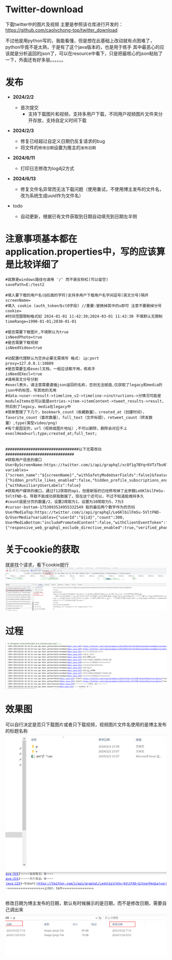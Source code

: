# Twitter-download
下载twitter中的图片及视频
主要是参照该仓库进行开发的：https://github.com/caolvchong-top/twitter_download

不过他是用python写的，我能看懂，但是想在此基础上改动就有点困难了，python毕竟不是太熟，于是有了这个java版本的，也是用于练手
其中最恶心的应该就是分析返回的json了，可以在resource中看下，只是把最核心的json粘贴了一下，外面还有好多层。。。。。。
# 发布
* **2024/2/2**
    * 首次提交
        * 支持下载图片和视频，支持多用户下载，不同用户视频图片文件夹分开存放，支持自定义时间下载

* **2024/2/3**
    * 修复已经超过自定义日期仍反复请求的bug
    * 将文件的`修改日期`设置为推主的`发布日期`
* **2024/6/11**
    * 打印日志修改为log4j2方式
* **2024/6/13**
    * 修复文件名异常而无法下载问题（使用重试，不使用博主发布的文件名，改为系统生成uuid作为文件名）
* todo
    * 自动更新，根据已有文件获取到日期自动填充到日期左半侧
# 注意事项基本都在application.properties中，写的应该算是比较详细了
```properties
#就算是windows路径也请用 '/' 而不是反斜杠(可以留空)
savePath=E:/test2

#填入要下载的用户名(@后面的字符)支持多用户下载用户名字间逗号(英文分号)隔开
screenName=
#填入 cookie (auth_token与ct0字段) //重要:替换掉其中的x即可 注意不要删掉分号
cookie=
#时间范围限制格式如 2024-01-01 11:42:30;2024-03-01 11:42:30 不填默认无限制
timeRange=1990-01-01;2030-01-01

#是否需要下载图片,不填默认为true
isNeedPhoto=true
#是否需要下载视频
isNeedVideo=true

#动配置代理默认为空非必要无需填写 格式: ip:port
proxy=127.0.0.1:10809
#是否需要生成execl文档，一般应该都不用，练练手
isNeedEXecl=true
#请用英文分号分割
#execl表头，请注意需要遵循json返回的名称，否则无法赋值,仅获取了legacy和media的json中的标签，写其他的无用
#data->user->result->timeline_v2->timeline->instructions->分情况可能是moduleItems也可以能是entries->item->itemContent->tweet_results->result，然后到了legacy，media在legacy中
#简单整理了下几个，bookmark_count（收藏数量），created_at（创建时间），favorite_count（喜欢数量），full_text（文件标题），retweet_count（转发数量）,type(类型video/png)
#有个是固定的，url（视频或图片地址）,不可以删除，删除会对应不上
execlHead=url;type;created_at;full_text;


################################以下无需改动##############################
#获取用户信息的接口
UserByScreenName:https://twitter.com/i/api/graphql/xc8f1g7BYqr6VTzTbvNlGw/UserByScreenName?variables={"screen_name":"${screenName}","withSafetyModeUserFields":false}&features={"hidden_profile_likes_enabled":false,"hidden_profile_subscriptions_enabled":false,"responsive_web_graphql_exclude_directive_enabled":true,"verified_phone_label_enabled":false,"subscriptions_verification_info_verified_since_enabled":true,"highlights_tweets_tab_ui_enabled":true,"creator_subscriptions_tweet_preview_api_enabled":true,"responsive_web_graphql_skip_user_profile_image_extensions_enabled":false,"responsive_web_graphql_timeline_navigation_enabled":true}&fieldToggles={"withAuxiliaryUserLabels":false}
#获取用户媒体的接口，通过f12获取的api，但是新版的已经修改掉了此参数Le6KlbilFmSu-5VltFND-Q，导致不能成功获取数据了，现在这个还可以，不过不知道能维持多久
#count就是分页的数量/2，设置2爬取为1，设置为10爬取为5，7为3
#cursor-bottom-1753093524955332549 取的最后两个数字作为的页码
UserMediaTop:https://twitter.com/i/api/graphql/Le6KlbilFmSu-5VltFND-Q/UserMedia?variables={"userId":"${id}","count":300,
UserMediaBottom:"includePromotedContent":false,"withClientEventToken":false,"withBirdwatchNotes":false,"withVoice":true,"withV2Timeline":true}&features={"responsive_web_graphql_exclude_directive_enabled":true,"verified_phone_label_enabled":false,"creator_subscriptions_tweet_preview_api_enabled":true,"responsive_web_graphql_timeline_navigation_enabled":true,"responsive_web_graphql_skip_user_profile_image_extensions_enabled":false,"tweetypie_unmention_optimization_enabled":true,"responsive_web_edit_tweet_api_enabled":true,"graphql_is_translatable_rweb_tweet_is_translatable_enabled":true,"view_counts_everywhere_api_enabled":true,"longform_notetweets_consumption_enabled":true,"responsive_web_twitter_article_tweet_consumption_enabled":false,"tweet_awards_web_tipping_enabled":false,"freedom_of_speech_not_reach_fetch_enabled":true,"standardized_nudges_misinfo":true,"tweet_with_visibility_results_prefer_gql_limited_actions_policy_enabled":true,"longform_notetweets_rich_text_read_enabled":true,"longform_notetweets_inline_media_enabled":true,"responsive_web_media_download_video_enabled":false,"responsive_web_enhance_cards_enabled":false}
```
# 关于cookie的获取
就是找个请求，看下cookie就行
![](https://raw.githubusercontent.com/uniquedist/Twitter-download/main/src/main/resources/pic/cookie.png)
# 过程
![](https://raw.githubusercontent.com/uniquedist/Twitter-download/main/src/main/resources/pic/过程.png)
# 效果图
可以自行决定是否只下载图片或者只下载视频，视频图片文件名使用的是博主发布的标题名称
![](https://raw.githubusercontent.com/uniquedist/Twitter-download/main/src/main/resources/pic/效果图.png)
修改日期为博主发布的日期，默认有时候展示的是日期，而不是修改日期，需要自己调出来
![](https://raw.githubusercontent.com/uniquedist/Twitter-download/main/src/main/resources/pic/日期.png)
